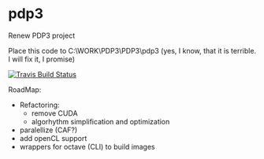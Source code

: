 # pdp3
Renew PDP3 project

Place this code to C:\WORK\PDP3\PDP3\pdp3 (yes, I know, that it is terrible. I will fix it, I promise)

[![Travis Build Status](https://api.travis-ci.org/cosmonaut-ok/pdp3.svg?branch=master)](https://travis-ci.org/cosmonaut-ok/pdp3)


RoadMap:

- Refactoring:
  - remove CUDA
  - algorhythm simplification and optimization
- paralellize (CAF?)
- add openCL support
- wrappers for octave (CLI) to build images
